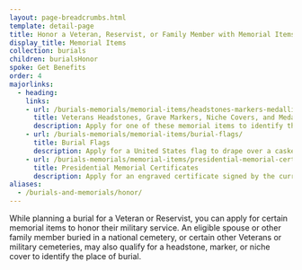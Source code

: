```yaml
---
layout: page-breadcrumbs.html
template: detail-page
title: Honor a Veteran, Reservist, or Family Member with Memorial Items
display_title: Memorial Items
collection: burials
children: burialsHonor
spoke: Get Benefits
order: 4
majorlinks:
  - heading:
    links:
    - url: /burials-memorials/memorial-items/headstones-markers-medallions/
      title: Veterans Headstones, Grave Markers, Niche Covers, and Medallions
      description: Apply for one of these memorial items to identify the place of burial of a Veteran or eligible spouse or other family member.
    - url: /burials-memorials/memorial-items/burial-flags/
      title: Burial Flags
      description: Apply for a United States flag to drape over a casket or coffin or place with an urn.
    - url: /burials-memorials/memorial-items/presidential-memorial-certificates/
      title: Presidential Memorial Certificates
      description: Apply for an engraved certificate signed by the current president.
aliases:
  - /burials-and-memorials/honor/
---
```

<div class="va-introtext">
While planning a burial for a Veteran or Reservist, you can apply for certain memorial items to honor their military service. An eligible spouse or other family member buried in a national cemetery, or certain other Veterans or military cemeteries, may also qualify for a headstone, marker, or niche cover to identify the place of burial.

</div>
